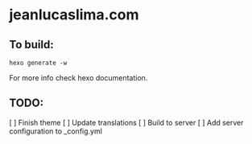 # jeanlucaslima.com

## To build:
```
hexo generate -w
```

For more info check hexo documentation.

## TODO:
[ ] Finish theme
[ ] Update translations
[ ] Build to server
[ ] Add server configuration to _config.yml
